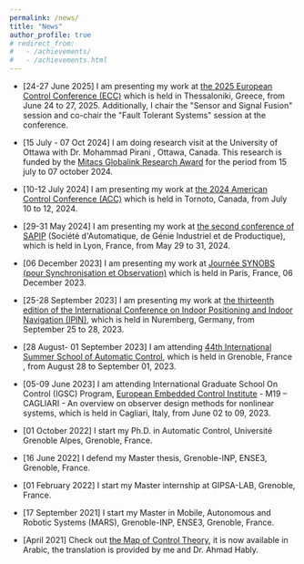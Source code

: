 ```yaml
---
permalink: /news/
title: "News"
author_profile: true
# redirect_from: 
#   - /achievements/
#   - /achievements.html
---
```

- [24-27 June 2025]  I am presenting my work at <a href="https://ecc25.euca-ecc.org/" target="_blank">the 2025 European Control Conference (ECC)</a>  which is held in Thessaloniki, Greece, from June 24 to 27, 2025. Additionally, I chair the "Sensor and Signal Fusion" session and co-chair the "Fault Tolerant Systems" session at the conference.
- [15 July - 07 Oct 2024] I am doing research visit at the University of Ottawa with Dr. Mohammad Pirani , Ottawa, Canada. This research is funded by the <a href="https://www.mitacs.ca/" target="_blank"> Mitacs Globalink Research Award</a> for the period from 15 july to 07 october 2024.
- [10-12 July 2024]  I am presenting my work at <a href="https://acc2024.a2c2.org/" target="_blank">the 2024 American Control Conference (ACC)</a>  which is held in Tornoto, Canada, from July 10 to 12, 2024.
- [29-31 May 2024] I am presenting my work at <a href="https://sagip2024.sciencesconf.org/" target="_blank">the second conference of SAPIP</a>  (Société d'Automatique, de Génie Industriel et de Productique), which is held in Lyon, France, from May 29 to 31, 2024.
- [06 December 2023] I am presenting my work at <a href="https://sagip2024.sciencesconf.org/" target="_blank">Journée SYNOBS (pour Synchronisation et Observation)</a> which is held in Paris, France, 06 December 2023.
- [25-28 September 2023] I am presenting my work at <a href="https://ipin-conference.org/2023/" target="_blank">the thirteenth edition of the International Conference on Indoor Positioning and Indoor Navigation (IPIN)</a>, which is held in Nuremberg, Germany, from September 25 to 28, 2023.
- [28 August- 01 September 2023] I am attending <a href="https://www.gipsa-lab.grenoble-inp.fr/summerschools/EEAUTO2023/" target="_blank">44th International Summer School of Automatic Control</a>, which is held in Grenoble, France , from August 28 to September 01, 2023.
- [05-09 June 2023] I am attending International Graduate School On Control (IGSC) Program, <a href="http://www.eeci-igsc.eu/" target="_blank">European Embedded Control Institute</a> - M19 – CAGLIARI - An overview on observer design methods for nonlinear systems, which is held in Cagliari, Italy, from June 02 to 09, 2023.

- [01 October 2022] I start my Ph.D. in Automatic Control, Université Grenoble Alpes, Grenoble, France.
- [16 June 2022] I defend my Master thesis, Grenoble-INP, ENSE3, Grenoble, France.
- [01 February 2022] I start my Master internship at GIPSA-LAB, Grenoble, France.
- [17 September 2021] I start my Master in Mobile, Autonomous and Robotic Systems (MARS), Grenoble-INP, ENSE3, Grenoble, France.
- [April 2021] Check out <a href="https://engineeringmedia.com/map-of-control" target="_blank">the Map of Control Theory</a>, it is now available in Arabic, the translation is provided by me and Dr. Ahmad Hably.  

